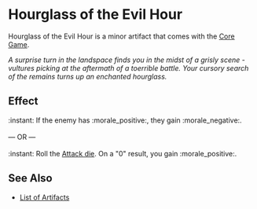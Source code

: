 # Hourglass of the Evil Hour

Hourglass of the Evil Hour is a minor artifact that comes with the [Core Game](../content.md).

*A surprise turn in the landspace finds you in the midst of a grisly scene - vultures picking at the aftermath of a toerrible battle. Your cursory search of the remains turns up an enchanted hourglass.*


## Effect

:instant: If the enemy has :morale_positive:, they gain :morale_negative:.<br><br>— OR —<br><br>:instant: Roll the [Attack die](../dice.md#attack-die). On a "0" result, you gain :morale_positive:.


## See Also

- [List of Artifacts](../artifacts.md)
